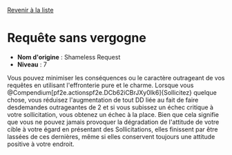 [Revenir à la liste](list.md)

# Requête sans vergogne

 * **Nom d'origine** : Shameless Request
 * **Niveau** : 7


<p>Vous pouvez minimiser les conséquences ou le caractère outrageant de vos requêtes en utilisant l'effronterie pure et le charme. Lorsque vous @Compendium[pf2e.actionspf2e.DCb62iCBrJXy0Ik6]{Sollicitez} quelque chose, vous réduisez l'augmentation de tout DD liée au fait de faire desdemandes outrageantes de 2 et si vous subissez un échec critique à votre sollicitation, vous obtenez un échec à la place. Bien que cela signifie que vous ne pouvez jamais provoquer la dégradation de l'attitude de votre cible à votre égard en présentant des Sollicitations, elles finissent par être lassées de ces dernières, même si elles conservent toujours une attitude positive à votre endroit.</p>